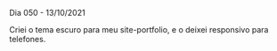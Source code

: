 Dia 050 - 13/10/2021

Criei o tema escuro para meu site-portfolio, e o deixei responsivo para telefones.